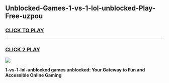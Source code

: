 
## Unblocked-Games-1-vs-1-lol-unblocked-Play-Free-uzpou
<h3>
<a href="https://premium76.site?title=1-vs-1-lol-unblocked&ref=12A">CLICK TO PLAY</a></h3>
<hr>

<h3>
<a href="https://premium76.site?title=1-vs-1-lol-unblocked&ref=12A">CLICK 2 PLAY</a>
  
</h3>

<a href="https://premium76.site?title=1-vs-1-lol-unblocked&ref=12A"><img src="https://clearcache.store/games.png"></a>


**1-vs-1-lol-unblocked games unblocked: Your Gateway to Fun and Accessible Online Gaming**
